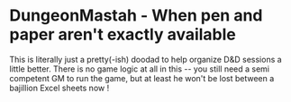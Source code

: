 # DungeonMastah - When pen and paper aren't exactly available

This is literally just a pretty(-ish) doodad to help organize D&D sessions a little better. There is no game logic at all in this -- you still need a semi competent GM to run the game, but at least he won't be lost between a bajillion Excel sheets now !
